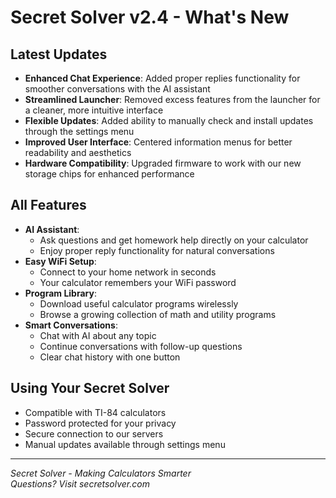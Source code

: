 # Secret Solver v2.4 - What's New

## Latest Updates
- **Enhanced Chat Experience**: Added proper replies functionality for smoother conversations with the AI assistant
- **Streamlined Launcher**: Removed excess features from the launcher for a cleaner, more intuitive interface
- **Flexible Updates**: Added ability to manually check and install updates through the settings menu
- **Improved User Interface**: Centered information menus for better readability and aesthetics
- **Hardware Compatibility**: Upgraded firmware to work with our new storage chips for enhanced performance

## All Features
- **AI Assistant**: 
  - Ask questions and get homework help directly on your calculator
  - Enjoy proper reply functionality for natural conversations
- **Easy WiFi Setup**: 
  - Connect to your home network in seconds
  - Your calculator remembers your WiFi password
- **Program Library**: 
  - Download useful calculator programs wirelessly
  - Browse a growing collection of math and utility programs
- **Smart Conversations**:
  - Chat with AI about any topic
  - Continue conversations with follow-up questions
  - Clear chat history with one button

## Using Your Secret Solver
- Compatible with TI-84 calculators
- Password protected for your privacy
- Secure connection to our servers
- Manual updates available through settings menu

---

*Secret Solver - Making Calculators Smarter*  
*Questions? Visit secretsolver.com*